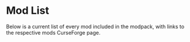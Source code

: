 # Mod List
Below is a current list of every mod included in the modpack, with links to the respective mods CurseForge page.

